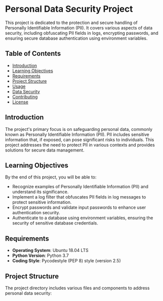 # Personal Data Security Project

This project is dedicated to the protection and secure handling of Personally Identifiable Information (PII). It covers various aspects of data security, including obfuscating PII fields in logs, encrypting passwords, and ensuring secure database authentication using environment variables.

## Table of Contents

- [Introduction](#introduction)
- [Learning Objectives](#learning-objectives)
- [Requirements](#requirements)
- [Project Structure](#project-structure)
- [Usage](#usage)
- [Data Security](#data-security)
- [Contributing](#contributing)
- [License](#license)

## Introduction

The project's primary focus is on safeguarding personal data, commonly known as Personally Identifiable Information (PII). PII includes sensitive information that, if exposed, can pose significant risks to individuals. This project addresses the need to protect PII in various contexts and provides solutions for secure data management.

## Learning Objectives

By the end of this project, you will be able to:

- Recognize examples of Personally Identifiable Information (PII) and understand its significance.
- Implement a log filter that obfuscates PII fields in log messages to protect sensitive information.
- Encrypt passwords and validate input passwords to enhance user authentication security.
- Authenticate to a database using environment variables, ensuring the security of sensitive database credentials.

## Requirements

- **Operating System**: Ubuntu 18.04 LTS
- **Python Version**: Python 3.7
- **Coding Style**: Pycodestyle (PEP 8) style (version 2.5)

## Project Structure

The project directory includes various files and components to address personal data security:


